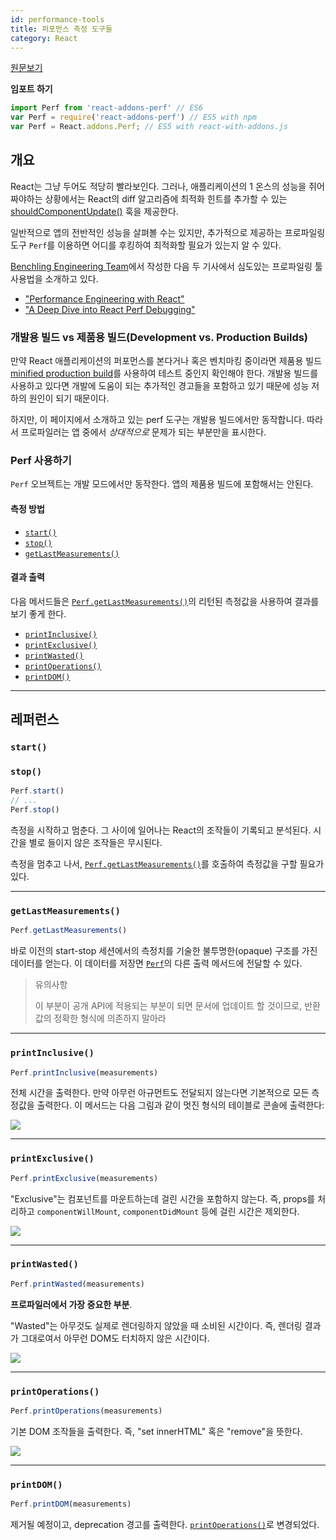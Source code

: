 ```yaml
---
id: performance-tools
title: 퍼포먼스 측정 도구들
category: React
---
```


[원문보기](https://facebook.github.io/react/docs/perf.html)

**임포트 하기**

```javascript
import Perf from 'react-addons-perf' // ES6
var Perf = require('react-addons-perf') // ES5 with npm
var Perf = React.addons.Perf; // ES5 with react-with-addons.js
```

## 개요

React는 그냥 두어도 적당히 빨라보인다. 그러나, 애플리케이션의 1 온스의 성능을 쥐어 짜야하는 상황에서는 React의 diff 알고리즘에 최적화 힌트를 추가할 수 있는 [shouldComponentUpdate()](https://facebook.github.io/react/docs/react-component.html#shouldcomponentupdate) 훅을 제공한다.

일반적으로 앱의 전반적인 성능을 살펴볼 수는 있지만, 추가적으로 제공하는 프로파일링 도구 `Perf`를 이용하면 어디를 후킹하여 최적화할 필요가 있는지 알 수 있다.

[Benchling Engineering Team](http://benchling.engineering)에서 작성한 다음 두 기사에서 심도있는 프로파일링 툴 사용법을 소개하고 있다.

 - ["Performance Engineering with React"](http://benchling.engineering/performance-engineering-with-react/)
 - ["A Deep Dive into React Perf Debugging"](http://benchling.engineering/deep-dive-react-perf-debugging/)

### 개발용 빌드 vs 제품용 빌드(Development vs. Production Builds)

만약 React 애플리케이션의 퍼포먼스를 본다거나 혹은 벤치마킹 중이라면 제품용 빌드[minified production build](https://facebook.github.io/react/downloads.html)를 사용하여 테스트 중인지 확인해야 한다.
개발용 빌드를 사용하고 있다면 개발에 도움이 되는 추가적인 경고들을 포함하고 있기 때문에 성능 저하의 원인이 되기 때문이다.

하지만, 이 페이지에서 소개하고 있는 perf 도구는 개발용 빌드에서만 동작합니다.  따라서 프로파일러는 앱 중에서 _상대적으로_ 문제가 되는 부분만을 표시한다.

### Perf 사용하기

`Perf` 오브젝트는 개발 모드에서만 동작한다. 앱의 제품용 빌드에 포함해서는 안된다.

#### 측정 방법

 - [`start()`](#start)
 - [`stop()`](#stop)
 - [`getLastMeasurements()`](#getlastmeasurements)

#### 결과 출력

다음 메서드들은 [`Perf.getLastMeasurements()`](#getlastmeasurements)의 리턴된 측정값을 사용하여 결과를 보기 좋게 한다.

 - [`printInclusive()`](#printinclusive)
 - [`printExclusive()`](#printexclusive)
 - [`printWasted()`](#printwasted)
 - [`printOperations()`](#printoperations)
 - [`printDOM()`](#printdom)

* * *

## 레퍼런스

### `start()`
### `stop()`

```javascript
Perf.start()
// ...
Perf.stop()
```

측정을 시작하고 멈춘다. 그 사이에 일어나는 React의 조작들이 기록되고 분석된다. 시간을 별로 들이지 않은 조작들은 무시된다.

측정을 멈추고 나서, [`Perf.getLastMeasurements()`](#getlastmeasurements)를 호출하여 측정값을 구할 필요가 있다.

* * *

### `getLastMeasurements()`

```javascript
Perf.getLastMeasurements()
```

바로 이전의 start-stop 세션에서의 측정치를 기술한 불투명한(opaque) 구조를 가진 데이터를 얻는다. 이 데이터를 저장면 [`Perf`](#printing-results)의 다른 출력 메서드에 전달할 수 있다.

> 유의사항
>
> 이 부분이 공개 API에 적용되는 부분이 되면 문서에 업데이트 할 것이므로, 반환값의 정확한 형식에 의존하지 말아라

* * *

### `printInclusive()`

```javascript
Perf.printInclusive(measurements)
```

전체 시간을 출력한다. 만약 아무런 아규먼트도 전달되지 않는다면 기본적으로 모든 측정값을 출력한다. 이 메서드는 다음 그림과 같이 멋진 형식의 테이블로 콘솔에 출력한다:

![](https://facebook.github.io/react/img/docs/perf-inclusive.png)

* * *

### `printExclusive()`

```javascript
Perf.printExclusive(measurements)
```

"Exclusive"는 컴포넌트를 마운트하는데 걸린 시간을 포함하지 않는다. 즉, props를 처리하고 `componentWillMount`, `componentDidMount` 등에 걸린 시간은 제외한다.

![](https://facebook.github.io/react/img/docs/perf-exclusive.png)

* * *

### `printWasted()`

```javascript
Perf.printWasted(measurements)
```

**프로파일러에서 가장 중요한 부분**.

"Wasted"는 아무것도 실제로 렌더링하지 않았을 때 소비된 시간이다. 즉, 렌더링 결과가 그대로여서 아무런 DOM도 터치하지 않은 시간이다.

![](https://facebook.github.io/react/img/docs/perf-wasted.png)

* * *

### `printOperations()`

```javascript
Perf.printOperations(measurements)
```

기본 DOM 조작들을 출력한다. 즉, "set innerHTML" 혹은 "remove"을 뜻한다.

![](https://facebook.github.io/react/img/docs/perf-dom.png)

* * *

### `printDOM()`

```javascript
Perf.printDOM(measurements)
```

제거될 예정이고, deprecation 경고를 출력한다. [`printOperations()`](#printoperations)로 변경되었다.
